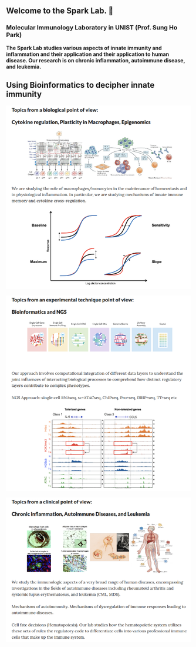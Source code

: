 ## Welcome to the Spark Lab. 👋
### Molecular Immunology Laboratory in UNIST (Prof. Sung Ho Park)
**The Spark Lab studies various aspects of innate immunity and inflammation and their application and their application to human disease. Our research is on chronic inflammation, autoimmune disease, and leukemia.**

## Using Bioinformatics to decipher innate immunity
<p align="center">
<img width="800" src="https://raw.githubusercontent.com/S-ParkLab/.github/master/src/Topic_Spark_LAB_0.png">
</p>

<p align="center">
<img width="800" src="https://raw.githubusercontent.com/S-ParkLab/.github/master/src/Topic_Spark_LAB_1.png">
</p>

<p align="center">
<img width="800" src="https://raw.githubusercontent.com/S-ParkLab/.github/master/src/Topic_Spark_LAB_2.png">
</p>
